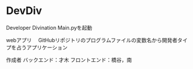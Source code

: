 # DevDiv
Developer Divination
Main.pyを起動

webアプリ　
GitHubリポジトリのプログラムファイルの変数名から開発者タイプを占うアプリケーション

作成者
バックエンド：才木
フロントエンド：橋谷，南

